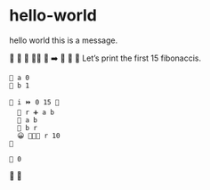 # hello-world
hello world
this is a message.

🐇 🏤 🍇
  🐇🐖 🏁 ➡️ 🚂 🍇
    👴 Let’s print the first 15 fibonaccis.

    🍮 a 0
    🍮 b 1

    🔂 i ⏩ 0 15 🍇
      🍦 r ➕ a b
      🍮 a b
      🍮 b r
      😀 🔷🔡🚂 r 10
    🍉

    🍎 0
  🍉
🍉
